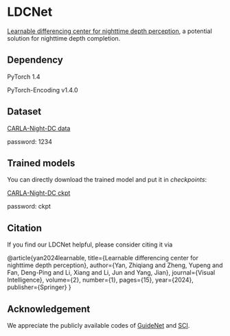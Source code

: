 # LDCNet
[Learnable differencing center for nighttime depth perception](https://link.springer.com/content/pdf/10.1007/s44267-024-00048-9.pdf), a potential solution for nighttime depth completion. 

## Dependency
PyTorch 1.4

PyTorch-Encoding v1.4.0

## Dataset
[CARLA-Night-DC data](https://pan.baidu.com/s/1AoktP2ic5LDnWvpvO2d2WA)

password: 1234

## Trained models
You can directly download the trained model and put it in *checkpoints*:

[CARLA-Night-DC ckpt](https://pan.baidu.com/s/1JJq-aAgQZrT8BJogL3rKxw)

password: ckpt

## Citation
If you find our LDCNet helpful, please consider citing it via

@article{yan2024learnable,
  title={Learnable differencing center for nighttime depth perception},
  author={Yan, Zhiqiang and Zheng, Yupeng and Fan, Deng-Ping and Li, Xiang and Li, Jun and Yang, Jian},
  journal={Visual Intelligence},
  volume={2},
  number={1},
  pages={15},
  year={2024},
  publisher={Springer}
}

## Acknowledgement
We appreciate the publicly available codes of [GuideNet](https://github.com/kakaxi314/GuideNet) and [SCI](https://github.com/vis-opt-group/SCI).
